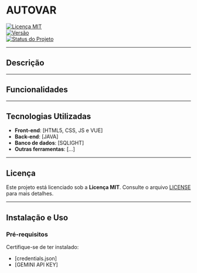 # **AUTOVAR**

[![Licença MIT](https://img.shields.io/badge/license-MIT-blue.svg)](https://opensource.org/licenses/MIT)  
[![Versão](https://img.shields.io/badge/version-0.0.4-brightgreen.svg)](https://semver.org/)  
[![Status do Projeto](https://img.shields.io/badge/status-em%20desenvolvimento-yellow.svg)]()

---

## **Descrição**


---

## **Funcionalidades**


---

## **Tecnologias Utilizadas**
- **Front-end**: [HTML5, CSS, JS e VUE]
- **Back-end**: [JAVA]
- **Banco de dados**: [SQLIGHT]
- **Outras ferramentas**: [...]

---

## **Licença**
Este projeto está licenciado sob a **Licença MIT**. Consulte o arquivo [LICENSE](LICENSE) para mais detalhes.

---

## **Instalação e Uso**

### **Pré-requisitos**
Certifique-se de ter instalado:
- [credentials.json]  
- [GEMINI API KEY]
